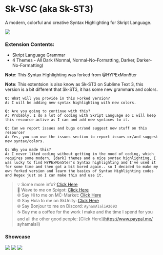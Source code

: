 # Sk-VSC (aka Sk-ST3)
A modern, colorful and creative Syntax Highlighting for Skript Language.


![](https://i.imgur.com/biRm02z.gif)

### Extension Contents:
+ Skript Language Grammar
+ 4 Themes - All Dark (Normal, Normal-No-Formatting, Darker, Darker-No-Formatting)


**Note:** This Syntax Highlighting was forked from @HYPExMon5ter

**Note:** This extentsion is also know as Sk-ST3 on Sublime Text 3, this version is a bit different that Sk-ST3, it has some new grammars and colors.

```
Q: What will you provide in this Forked version?
A: I will be adding new syntax highlighting with new colors.

Q: Are you going to continue with this?
A: Probably, I do a lot of coding with Skript Language so I will keep this resource active as I can and add new syntaxes to it.

Q: Can we report issues and bugs or/and suggest new stuff on this resource?
A: Yes, you can use the issues section to report issues or/and suggest new syntax/colors.

Q: Why you made this?
A: I never liked coding without getting in the mood of coding, which requires some modern, [dark] themes and a nice syntax highlighting, I was lucky to find HYPExMon5ter's Syntax highlighting and I've used it for some time and then got a bit bored again.. so I decided to make my own forked version and learn the basics of Syntax Highlighting codes and Regex just so I can make this and use it.

```

> :bulb: Some more info? [Click Here](https://forums.skunity.com/resources/sk-st3-syntax-highlighting-open-source.710/)  
> :wave: Wave to me on Spigot: [Click Here](https://www.spigotmc.org/members/ayhamalali.101712/)  
> :globe_with_meridians: Say Hi to me on MC-Market: [Click Here](https://www.mc-market.org/members/46485/)  
> :globe_with_meridians: Say Hola to me on SkUnity: [Click Here](https://forums.skunity.com/members/ayham-alali.35/)  
> :globe_with_meridians: Say Bonjour to me on Discord: `AyhamAlali#2693`  
> :coffee: Buy me a coffee for the work I make and the time I spend for you and all the other good people: [Click Here](https://www.paypal.me/
ayhamalali)  

### Showcase

![](https://i.imgur.com/nTssZUF.png)
![](https://i.imgur.com/4EKkDDg.png)
![](https://i.imgur.com/kENtNJa.gif)
